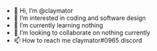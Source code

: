 - 👋 Hi, I’m @claymator
- 👀 I’m interested in coding and software design
- 🌱 I’m currently learning nothing 
- 💞️ I’m looking to collaborate on nothing currently
- 📫 How to reach me claymator#0965 discord
